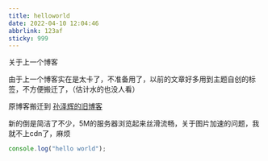 ```yaml
---
title: helloworld
date: 2022-04-10 12:04:46
abbrlink: 123af
sticky: 999
---
```


关于上一个博客

<!--more-->


由于上一个博客实在是太卡了，不准备用了，以前的文章好多用到主题自创的标签，不方便搬迁了，（估计水的也没人看）

原博客搬迁到 [孙泽辉的旧博客](http://blog.hui.zone/)

新的倒是简洁了不少，5M的服务器浏览起来丝滑流畅，关于图片加速的问题，我就不上cdn了，麻烦


```javascript
console.log("hello world");
```

